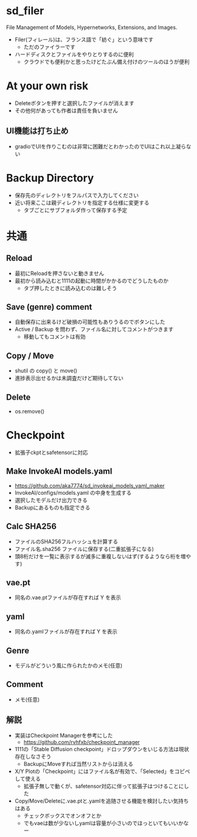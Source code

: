 # sd_filer
File Management of Models, Hypernetworks, Extensions, and Images.

- Filer(フィレール)は、フランス語で「紡ぐ」という意味です
  - ただのファイラーです
- ハードディスクとファイルをやりとりするのに便利
  - クラウドでも便利かと思ったけどたぶん備え付けのツールのほうが便利

# At your own risk

- Deleteボタンを押すと選択したファイルが消えます
- その他何があっても作者は責任を負いません

## UI機能は打ち止め

- gradioでUIを作りこむのは非常に困難だとわかったのでUIはこれ以上凝らない

# Backup Directory

- 保存先のディレクトリをフルパスで入力してください
- 近い将来ここは親ディレクトリを指定する仕様に変更する
  - タブごとにサブフォルダ作って保存する予定

# 共通

## Reload

- 最初にReloadを押さないと動きません
- 最初から読み込むと1111の起動に時間がかかるのでどうしたものか
  - タブ押したときに読み込むのは難しそう

## Save (genre) comment

- 自動保存に出来るけど破損の可能性もありうるのでボタンにした
- Active / Backup を問わず、ファイル名に対してコメントがつきます
  - 移動してもコメントは有効

## Copy / Move

- shutil の copy() と move()
- 進捗表示出せるかは未調査だけど期待してない

## Delete

- os.remove()

# Checkpoint

- 拡張子ckptとsafetensorに対応

## Make InvokeAI models.yaml

- https://github.com/aka7774/sd_invokeai_models_yaml_maker
- InvokeAI/configs/models.yaml の中身を生成する
- 選択したモデルだけ出力できる
- Backupにあるものも指定できる

## Calc SHA256

- ファイルのSHA256フルハッシュを計算する
- ファイル名.sha256 ファイルに保存する(二重拡張子になる)
- 頭8桁だけを一覧に表示するが滅多に重複しないはず(するようなら桁を増やす)

## vae.pt

- 同名の.vae.ptファイルが存在すれば Y を表示

## yaml

- 同名の.yamlファイルが存在すれば Y を表示

## Genre

- モデルがどういう風に作られたかのメモ(任意)

## Comment

- メモ(任意)

## 解説

- 実装はCheckpoint Managerを参考にした
  - https://github.com/rvhfxb/checkpoint_manager
- 1111の「Stable Diffusion checkpoint」ドロップダウンをいじる方法は現状存在しなさそう
  - BackupにMoveすれば当然リストからは消える
- X/Y Plotの「Checkpoint」にはファイル名が有効で、「Selected」をコピペして使える
  - 拡張子無しで動くが、safetensor対応に伴って拡張子はつけることにした
- Copy/Move/Deleteに.vae.ptと.yamlを追随させる機能を検討したい気持ちはある
  - チェックボックスでオンオフとか
  - でもvaeは数が少ないしyamlは容量が小さいのでほっといてもいいかなー
